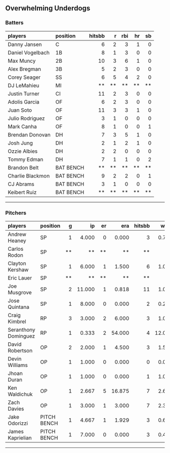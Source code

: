 ## Overwhelming Underdogs

### Batters

 
|players          |position  | hitsbb|  r| rbi| hr| sb| 
|:----------------|:---------|------:|--:|---:|--:|--:| 
|Danny Jansen     |C         |      6|  2|   3|  1|  0| 
|Daniel Vogelbach |1B        |      8|  1|   3|  0|  0| 
|Max Muncy        |2B        |     10|  3|   6|  1|  0| 
|Alex Bregman     |3B        |      5|  2|   3|  0|  0| 
|Corey Seager     |SS        |      6|  5|   4|  2|  0| 
|DJ LeMahieu      |MI        |     **| **|  **| **| **| 
|Justin Turner    |CI        |     11|  2|   3|  0|  0| 
|Adolis Garcia    |OF        |      6|  2|   3|  0|  0| 
|Juan Soto        |OF        |     11|  3|   3|  1|  0| 
|Julio Rodriguez  |OF        |      3|  1|   0|  0|  0| 
|Mark Canha       |OF        |      8|  1|   0|  0|  1| 
|Brendan Donovan  |DH        |      7|  3|   5|  1|  0| 
|Josh Jung        |DH        |      2|  1|   2|  1|  0| 
|Ozzie Albies     |DH        |      2|  2|   0|  0|  0| 
|Tommy Edman      |DH        |      7|  1|   1|  0|  2| 
|Brandon Belt     |BAT BENCH |     **| **|  **| **| **| 
|Charlie Blackmon |BAT BENCH |      9|  2|   2|  0|  1| 
|CJ Abrams        |BAT BENCH |      3|  1|   0|  0|  0| 
|Keibert Ruiz     |BAT BENCH |     **| **|  **| **| **| 

* * *

### Pitchers

 
|players              |position    |  g|     ip| er|    era| hitsbb|   whip| so|  w| sv| 
|:--------------------|:-----------|--:|------:|--:|------:|------:|------:|--:|--:|--:| 
|Andrew Heaney        |SP          |  1|  4.000|  0|  0.000|      3|  0.750|  8|  0|  0| 
|Carlos Rodon         |SP          | **|     **| **|     **|     **|     **| **| **| **| 
|Clayton Kershaw      |SP          |  1|  6.000|  1|  1.500|      6|  1.000| 10|  1|  0| 
|Eric Lauer           |SP          | **|     **| **|     **|     **|     **| **| **| **| 
|Joe Musgrove         |SP          |  2| 11.000|  1|  0.818|     11|  1.000| 12|  1|  0| 
|Jose Quintana        |SP          |  1|  8.000|  0|  0.000|      2|  0.250|  6|  0|  0| 
|Craig Kimbrel        |RP          |  3|  3.000|  2|  6.000|      3|  1.000|  2|  2|  0| 
|Seranthony Dominguez |RP          |  1|  0.333|  2| 54.000|      4| 12.000|  0|  0|  0| 
|David Robertson      |OP          |  2|  2.000|  1|  4.500|      3|  1.500|  1|  0|  0| 
|Devin Williams       |OP          |  1|  1.000|  0|  0.000|      0|  0.000|  2|  0|  1| 
|Jhoan Duran          |OP          |  1|  1.000|  0|  0.000|      1|  1.000|  2|  0|  1| 
|Ken Waldichuk        |OP          |  1|  2.667|  5| 16.875|      7|  2.625|  3|  0|  0| 
|Zach Davies          |OP          |  1|  3.000|  1|  3.000|      7|  2.333|  3|  0|  0| 
|Jake Odorizzi        |PITCH BENCH |  1|  4.667|  1|  1.929|      3|  0.643|  5|  0|  0| 
|James Kaprielian     |PITCH BENCH |  1|  7.000|  0|  0.000|      3|  0.429|  6|  1|  0| 


* * *


